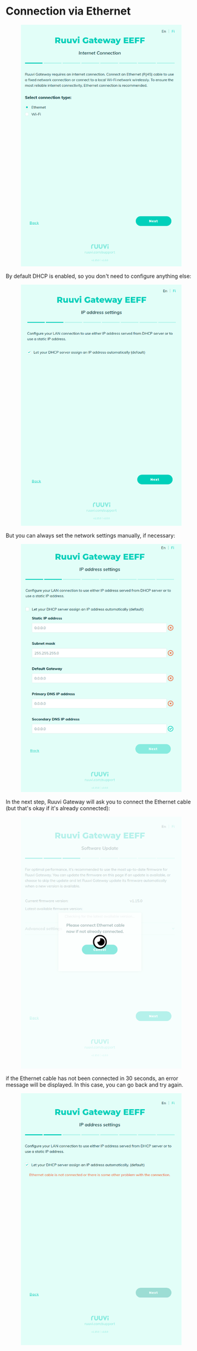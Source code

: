 # Connection via Ethernet

<figure><img src="../../../.gitbook/assets/Screenshot from 2023-12-12 23-22-31.png" alt=""><figcaption></figcaption></figure>

By default DHCP is enabled, so you don't need to configure anything else:

<figure><img src="../../../.gitbook/assets/Screenshot from 2023-12-19 21-27-49.png" alt=""><figcaption></figcaption></figure>

But you can always set the network settings manually, if necessary:

<figure><img src="../../../.gitbook/assets/Screenshot from 2023-12-19 21-26-06.png" alt=""><figcaption></figcaption></figure>

In the next step, Ruuvi Gateway will ask you to connect the Ethernet cable (but that's okay if it's already connected):

<figure><img src="../../../.gitbook/assets/Screenshot from 2023-12-12 23-24-33.png" alt=""><figcaption></figcaption></figure>

if the Ethernet cable has not been connected in 30 seconds, an error message will be displayed. In this case, you can go back and try again.

<figure><img src="../../../.gitbook/assets/Screenshot from 2023-12-12 23-27-05.png" alt=""><figcaption></figcaption></figure>

